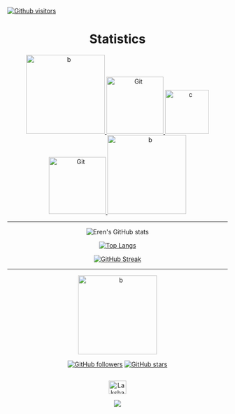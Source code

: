 [![Github visitors](https://visitor-badge.glitch.me/badge?page_id=erensolmaz.visitor-badge&right_color=orange&left_text=Visitors)](https://gitHub.com/erensolmaz)
<div align="center">



<!--
**erensolmaz/erensolmaz** is a ✨ _special_ ✨ repository because its `README.md` (this file) appears on your GitHub profile.
Here are some ideas to get you started:
- 🔭 I’m currently working on ...
- 🌱 I’m currently learning ...
- 👯 I’m looking to collaborate on ...
- 🤔 I’m looking for help with ...
- 💬 Ask me about ...
- 📫 How to reach me: ...
- 😄 Pronouns: ...
- ⚡ Fun fact: ...
-->




 # Statistics 

<a href="https://github.com/" target="_blank" rel="noreferrer">  <img src="https://media.giphy.com/media/BMJVBbow2MTIGtRBqQ/giphy.gif" width="180" alt="b"/> </a>
<a href="https://git-scm.com/" target="_blank" rel="noreferrer">  <img src="https://media.giphy.com/media/kH1DBkPNyZPOk0BxrM/giphy.gif" width="130"  alt="Git"/> </a>
 <a href="https://github.com/" target="_blank" rel="noreferrer">  <img src="https://i.giphy.com/media/KzJkzjggfGN5Py6nkT/200.webp" width="100" alt="c"/> </a>
   <a href="https://git-scm.com/" target="_blank" rel="noreferrer">  <img src="https://media.giphy.com/media/kH1DBkPNyZPOk0BxrM/giphy.gif" width="130"  alt="Git"/> </a>
<a href="https://github.com/" target="_blank" rel="noreferrer">  <img src="https://media.giphy.com/media/BMJVBbow2MTIGtRBqQ/giphy.gif" width="180" alt="b"/> </a>

<hr>

![Eren's GitHub stats](https://github-readme-stats.vercel.app/api?username=erensolmaz&theme=codeSTACKr&show_icons=true)

[![Top Langs](https://github-readme-stats.vercel.app/api/top-langs/?username=erensolmaz&theme=codeSTACKr)](https://github.com/erensolmaz/github-readme-stats)

[![GitHub Streak](https://github-readme-streak-stats.herokuapp.com?user=erensolmaz&theme=highcontrast&border_radius=&ring=DD5119&background=0B151E&border=101D2D&dates=FFCE36&currStreakLabel=40DD20)](https://git.io/streak-stats)

<hr>

<a href="https://github.com/" target="_blank" rel="noreferrer">  <img src="https://media.giphy.com/media/gkUxOOHXZEoZKc9bGr/giphy.gif" width="180" alt="b"/> </a>

[![GitHub followers](https://img.shields.io/github/followers/erensolmaz?style=for-the-badge&logo=github&color=orange)](https://github.com/erensolmaz?tab=followers)
[![GitHub stars](https://img.shields.io/github/stars/erensolmaz?style=for-the-badge&logo=github&color=orange)](https://github.com/erensolmaz?tab=stars)

  ##


  <p align="center">
  <a href="https://www.linkedin.com/in/erensolmaz/" target="_blank"><img align="center"
      src="https://raw.githubusercontent.com/rahuldkjain/github-profile-readme-generator/master/src/images/icons/Social/linked-in-alt.svg"
      alt="Lakshay" height="30" width="40" /></a>

</p>
 <p  align="center">
<img src="https://user-images.githubusercontent.com/73097560/115834477-dbab4500-a447-11eb-908a-139a6edaec5c.gif"> 
 
</div>

